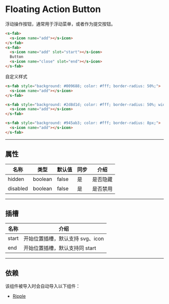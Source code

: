 # Floating Action Button

浮动操作按钮，通常用于浮动菜单，或者作为提交按钮。

```html preview
<s-fab>
  <s-icon name="add"></s-icon>
</s-fab>
<s-fab>
  <s-icon name="add" slot="start"></s-icon>
  Button
  <s-icon name="close" slot="end"></s-icon>
</s-fab>
```

自定义样式

```html preview
<s-fab style="background: #009688; color: #fff; border-radius: 50%;">
  <s-icon name="add"></s-icon>
</s-fab>

<s-fab style="background: #2d8d1d; color: #fff; border-radius: 50%; width: 48px; height: 48px">
  <s-icon name="add"></s-icon>
</s-fab>

<s-fab style="background: #945ab3; color: #fff; border-radius: 8px;">
  <s-icon name="add"></s-icon>
</s-fab>
```

---

## 属性

| 名称     | 类型     | 默认值 | 同步 | 介绍    |
| -------- | ------- | ------ | --- | ------- |
| hidden   | boolean | false  | 是  | 是否隐藏 |
| disabled | boolean | false  | 是  | 是否禁用 |

---

## 插槽

| 名称   | 介绍                             |
| ------ | ------------------------------- |
| start  | 开始位置插槽，默认支持 svg、icon  |
| end    | 开始位置插槽，默认支持同 start    |

---

## 依赖

该组件被导入时会自动导入以下组件：

- [Ripple](./ripple)